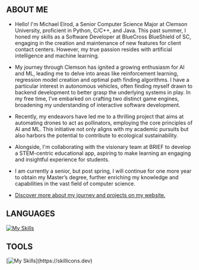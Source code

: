 ## ABOUT ME
* Hello! I'm Michael Elrod, a Senior Computer Science Major at Clemson University, proficient in Python, C/C++, and Java. This past summer, I honed my skills as a Software Developer at BlueCross BlueShield of SC, engaging in the creation and maintenance of new features for client contact centers. However, my true passion resides with artificial intelligence and machine learning.

* My journey through Clemson has ignited a growing enthusiasm for AI and ML, leading me to delve into areas like reinforcement learning, regression model creation and optimal path finding algorithms. I have a particular interest in autonomous vehicles, often finding myself drawn to backend development to better grasp the underlying systems in play. In my free time, I’ve embarked on crafting two distinct game engines, broadening my understanding of interactive software development.

* Recently, my endeavors have led me to a thrilling project that aims at automating drones to act as pollinators, employing the core principles of AI and ML. This initiative not only aligns with my academic pursuits but also harbors the potential to contribute to ecological sustainability.

* Alongside, I'm collaborating with the visionary team at BRIEF to develop a STEM-centric educational app, aspiring to make learning an engaging and insightful experience for students.

* I am currently a senior, but post spring, I will continue for one more year to obtain my Master’s degree, further enriching my knowledge and capabilities in the vast field of computer science.

* [Discover more about my journey and projects on my website.](MichaelElrod.dev "My Website")

## LANGUAGES
[![My Skills](https://skillicons.dev/icons?i=python,c,cpp,java,lua,html,css,js)](https://skillicons.dev)

## TOOLS
[![My Skills](https://skillicons.dev/icons?i=aws,azure,flutter,figma,unity,unreal,blender,)](https://skillicons.dev)

